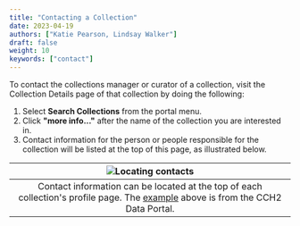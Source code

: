 ```yaml
---
title: "Contacting a Collection"
date: 2023-04-19
authors: ["Katie Pearson, Lindsay Walker"]
draft: false
weight: 10
keywords: ["contact"]
---
```


To contact the collections manager or curator of a collection, visit the Collection Details page of that collection by doing the following:
1. Select **Search Collections** from the portal menu.
2. Click **"more info..."** after the name of the collection you are interested in.
3. Contact information for the person or people responsible for the collection will be listed at the top of this page, as illustrated below.

| ![Locating contacts](/img/contactsexample.png) |
|:--:|
| Contact information can be located at the top of each collection's profile page. The [example](https://www.cch2.org/portal/collections/misc/collprofiles.php?collid=12) above is from the CCH2 Data Portal. |
